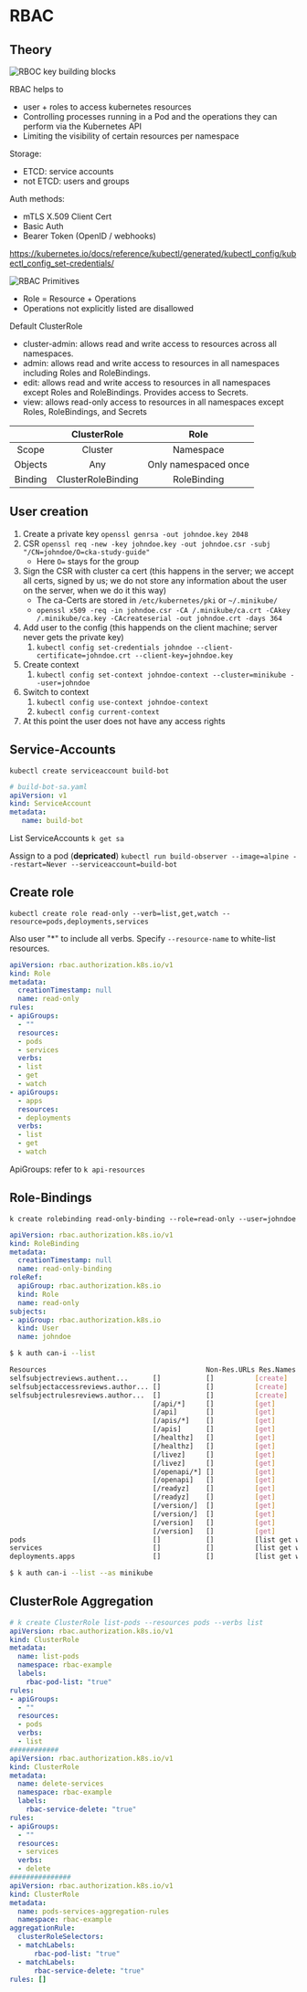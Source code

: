 # RBAC

## Theory
![RBOC key building blocks](../../images/00-RBAC/image.png)

RBAC helps to
- user + roles to access kubernetes resources
- Controlling processes running in a Pod and the operations they can perform via
the Kubernetes API
- Limiting the visibility of certain resources per namespace

Storage:
- ETCD: service accounts
- not ETCD: users and groups


Auth methods:
- mTLS X.509 Client Cert
- Basic Auth
- Bearer Token (OpenID / webhooks)

https://kubernetes.io/docs/reference/kubectl/generated/kubectl_config/kubectl_config_set-credentials/


![RBAC Primitives](../../images/00-RBAC/image-1.png)
- Role = Resource + Operations
- Operations not explicitly listed are disallowed 


Default ClusterRole
- cluster-admin: allows read and write access to resources across all namespaces.
- admin: allows read and write access to resources in all namespaces including Roles and RoleBindings.
- edit: allows   read and write access to resources in all namespaces except Roles and RoleBindings. Provides access to Secrets.
- view: allows read-only access to resources in all namespaces except Roles, RoleBindings, and Secrets


|         |    ClusterRole     |         Role         |
| :-----: | :----------------: | :------------------: |
|  Scope  |      Cluster       |      Namespace       |
| Objects |        Any         | Only namespaced once |
| Binding | ClusterRoleBinding |     RoleBinding      |

 





 



## User creation
1. Create a private key `openssl genrsa -out johndoe.key 2048`
2. CSR `openssl req -new -key johndoe.key -out johndoe.csr -subj "/CN=johndoe/O=cka-study-guide"`
   - Here `O=` stays for the group
3. Sign the CSR with cluster ca cert (this happens in the server; we accept all certs, signed by us; we do not store any information about the user on the server, when we do it this way)
   - The ca-Certs are stored in `/etc/kubernetes/pki` or `~/.minikube/`
   - `openssl x509 -req -in johndoe.csr -CA /.minikube/ca.crt -CAkey /.minikube/ca.key -CAcreateserial -out johndoe.crt -days 364`
4. Add user to the config (this happends on the client machine; server never gets the private key)
   1. `kubectl config set-credentials johndoe --client-certificate=johndoe.crt --client-key=johndoe.key`
5. Create context
   1. `kubectl config set-context johndoe-context --cluster=minikube --user=johndoe`
6. Switch to context
   1. `kubectl config use-context johndoe-context`
   2. `kubectl config current-context`
7. At this point the user does not have any access rights

## Service-Accounts

`kubectl create serviceaccount build-bot`

```yaml
# build-bot-sa.yaml
apiVersion: v1
kind: ServiceAccount
metadata:
   name: build-bot
```

List ServiceAccounts `k get sa`

Assign to a pod (**depricated**) 
`kubectl run build-observer --image=alpine --restart=Never --serviceaccount=build-bot`



## Create role

`kubectl create role read-only --verb=list,get,watch --resource=pods,deployments,services`
 
Also user "*" to include all verbs.
Specify `--resource-name` to white-list resources.

```yaml
apiVersion: rbac.authorization.k8s.io/v1
kind: Role
metadata:
  creationTimestamp: null
  name: read-only
rules:
- apiGroups:
  - ""
  resources:
  - pods
  - services
  verbs:
  - list
  - get
  - watch
- apiGroups:
  - apps
  resources:
  - deployments
  verbs:
  - list
  - get
  - watch
```

ApiGroups: refer to `k api-resources`

## Role-Bindings

`k create rolebinding read-only-binding --role=read-only --user=johndoe `

```yaml
apiVersion: rbac.authorization.k8s.io/v1
kind: RoleBinding
metadata:
  creationTimestamp: null
  name: read-only-binding
roleRef:
  apiGroup: rbac.authorization.k8s.io
  kind: Role
  name: read-only
subjects:
- apiGroup: rbac.authorization.k8s.io
  kind: User
  name: johndoe
```



```bash
$ k auth can-i --list

Resources                                       Non-Res.URLs Res.Names Verbs
selfsubjectreviews.authent...      []           []          [create]
selfsubjectaccessreviews.author... []           []          [create]
selfsubjectrulesreviews.author...  []           []          [create]
                                   [/api/*]     []          [get]
                                   [/api]       []          [get]
                                   [/apis/*]    []          [get]
                                   [/apis]      []          [get]
                                   [/healthz]   []          [get]
                                   [/healthz]   []          [get]
                                   [/livez]     []          [get]
                                   [/livez]     []          [get]
                                   [/openapi/*] []          [get]
                                   [/openapi]   []          [get]
                                   [/readyz]    []          [get]
                                   [/readyz]    []          [get]
                                   [/version/]  []          [get]
                                   [/version/]  []          [get]
                                   [/version]   []          [get]
                                   [/version]   []          [get]
pods                               []           []          [list get watch]
services                           []           []          [list get watch]
deployments.apps                   []           []          [list get watch]

```


```bash 
$ k auth can-i --list --as minikube
```


## ClusterRole Aggregation

```yaml
# k create ClusterRole list-pods --resources pods --verbs list
apiVersion: rbac.authorization.k8s.io/v1
kind: ClusterRole
metadata:
  name: list-pods
  namespace: rbac-example
  labels:
    rbac-pod-list: "true"
rules:
- apiGroups:
  - ""
  resources:
  - pods
  verbs:
  - list
############
apiVersion: rbac.authorization.k8s.io/v1
kind: ClusterRole
metadata:
  name: delete-services
  namespace: rbac-example
  labels:
    rbac-service-delete: "true"
rules:
- apiGroups:
  - ""
  resources:
  - services
  verbs:
  - delete
###############
apiVersion: rbac.authorization.k8s.io/v1
kind: ClusterRole
metadata:
  name: pods-services-aggregation-rules
  namespace: rbac-example
aggregationRule:
  clusterRoleSelectors:
  - matchLabels:
      rbac-pod-list: "true"
  - matchLabels:
      rbac-service-delete: "true"
rules: []
```
